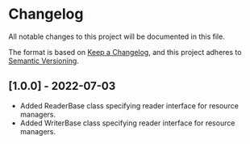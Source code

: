 # Changelog

All notable changes to this project will be documented in this file.

The format is based on
[Keep a Changelog](https://keepachangelog.com/en/1.0.0/), and this project
adheres to [Semantic Versioning](https://semver.org/spec/v2.0.0.html).

## \[1.0.0\] - 2022-07-03

- Added ReaderBase class specifying reader interface for resource managers.
- Added WriterBase class specifying reader interface for resource managers.
